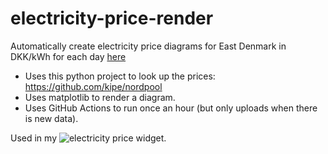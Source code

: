 # electricity-price-render

Automatically create electricity price diagrams for East Denmark in DKK/kWh for each day [here](./daily_prices)

- Uses this python project to look up the prices: https://github.com/kipe/nordpool
- Uses matplotlib to render a diagram.
- Uses GitHub Actions to run once an hour (but only uploads when there is new data).


Used in my ![electricity price widget](https://github.com/mathiastj/electricity-price-widget). 
